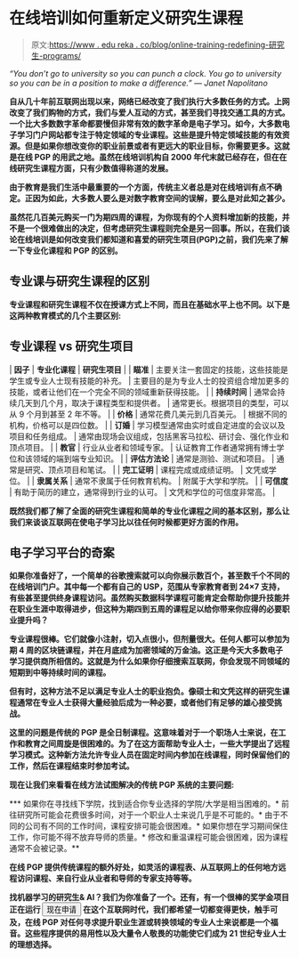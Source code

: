 # 在线培训如何重新定义研究生课程

> 原文:[https://www . edu reka . co/blog/online-training-redefining-研究生-programs/](https://www.edureka.co/blog/online-training-redefining-postgraduate-programs/)

*“You don’t go to university so you can punch a clock. You go to university so you can be in a position to make a difference.” — Janet Napolitano*

**自从几十年前互联网出现以来，网络已经改变了我们执行大多数任务的方式。上网改变了我们购物的方式，我们与爱人互动的方式，甚至我们寻找交通工具的方式。一个比大多数数字革命都要慢但非常有效的数字革命是电子学习。如今，大多数电子学习门户网站都专注于特定领域的专业课程。这些是提升特定领域技能的有效资源。但是如果你想改变你的职业前景或者有更远大的职业目标，你需要更多。这就是在线 PGP 的用武之地。虽然在线培训机构自 2000 年代末就已经存在，但在在线研究生课程方面，只有少数值得称道的发展。**

**由于教育是我们生活中最重要的一个方面，传统主义者总是对在线培训有点不确定。正因为如此，大多数人要么是对数字教育空间的误解，要么是对此知之甚少。**

**虽然花几百美元购买一门为期四周的课程，为你现有的个人资料增加新的技能，并不是一个很难做出的决定，但考虑研究生课程则完全是另一回事。所以，在我们谈论在线培训是如何改变我们都知道和喜爱的研究生项目(PGP)之前，我们先来了解一下专业化课程和 PGP 的区别。**

## ****专业课与研究生课程的区别****

**专业课程和研究生课程不仅在授课方式上不同，而且在基础水平上也不同。以下是这两种教育模式的几个主要区别:**

## ****专业课程 vs 研究生项目****

| **因子** | **专业化课程** | **研究生项目** |
| **瞄准** | 主要关注一套固定的技能，这些技能是学生或专业人士现有技能的补充。 | 主要目的是为专业人士的投资组合增加更多的技能，或者让他们在一个完全不同的领域重新获得技能。 |
| **持续时间** | 通常会持续几天到几个月，取决于课程类型和提供者。 | 通常更长。根据项目的类型，可以从 9 个月到甚至 2 年不等。 |
| **价格** | 通常花费几美元到几百美元。 | 根据不同的机构，价格可以是四位数。 |
| **订婚** | 学习模型通常由实时或自定进度的会议以及项目和任务组成。 | 通常由现场会议组成，包括黑客马拉松、研讨会、强化作业和顶点项目。 |
| **教官** | 行业从业者和领域专家。 | 认证教育工作者通常拥有博士学位和该领域的端到端专业知识。 |
| **评估方法论** | 通常是测验、测试和项目。 | 通常是研究、顶点项目和笔试。 |
| **完工证明** | 课程完成或成绩证明。 | 文凭或学位。 |
| **隶属关系** | 通常不隶属于任何教育机构。 | 附属于大学和学院。 |
| **可信度** | 有助于简历的建立，通常得到行业的认可。 | 文凭和学位的可信度非常高。 |

**既然我们都了解了全面的研究生课程和简单的专业化课程之间的基本区别，那么让我们来谈谈互联网在使电子学习比以往任何时候都更好方面的作用。**

## ****电子学习平台的奇案****

**如果你准备好了，一个简单的谷歌搜索就可以向你展示数百个，甚至数千个不同的在线培训门户。其中每一个都有自己的 USP，范围从专家教育者到 24×7 支持，有些甚至提供终身课程访问。虽然购买数据科学课程可能肯定会帮助你提升技能并在职业生涯中取得进步，但这种为期四到五周的课程足以给你带来你应得的必要职业提升吗？**

**专业课程很棒。它们就像小注射，切入点很小，但剂量很大。任何人都可以参加为期 4 周的区块链课程，并在月底成为加密领域的万金油。这正是今天大多数电子学习提供商所相信的。这就是为什么如果你仔细搜索互联网，你会发现不同领域的短期到中等持续时间的课程。**

**但有时，这种方法不足以满足专业人士的职业抱负。像硕士和文凭这样的研究生课程通常在专业人士获得大量经验后成为一种必要，或者他们有足够的雄心接受挑战。**

**这里的问题是传统的 PGP 是全日制课程。这意味着对于一个职场人士来说，在工作和教育之间周旋是很困难的。为了在这方面帮助专业人士，一些大学提出了远程学习模式。这种新方法允许专业人员在固定时间内参加在线课程，同时保留他们的工作，然后在课程结束时参加考试。**

**现在让我们来看看在线方法试图解决的传统 PGP 系统的主要问题:**

***   如果你在寻找线下学院，找到适合你专业选择的学院/大学是相当困难的。*   前往研究所可能会花费很多时间，对于一个职业人士来说几乎是不可能的。*   由于不同的公司有不同的工作时间，课程安排可能会很困难。*   如果你想在学习期间保住工作，你可能不得不放弃导师的质量。*   修改和重温课程可能会很困难，因为课程通常不会被记录。**

**在线 PGP 提供传统课程的额外好处，如灵活的课程表、从互联网上的任何地方远程访问课程、来自行业从业者和导师的专家支持等等。**

**找机器学习的研究生& AI？我们为你准备了一个。还有，有一个很棒的奖学金项目正在运行 [<button>现在申请</button>](https://www.edureka.co/ai-ml-pgp-scholarship)** **在这个互联网时代，我们都希望一切都变得更快，触手可及，在线 PGP 对任何寻求提升职业生涯或转换领域的专业人士来说都是一个福音。这些程序提供的易用性以及大量令人敬畏的功能使它们成为 21 世纪专业人士的理想选择。**